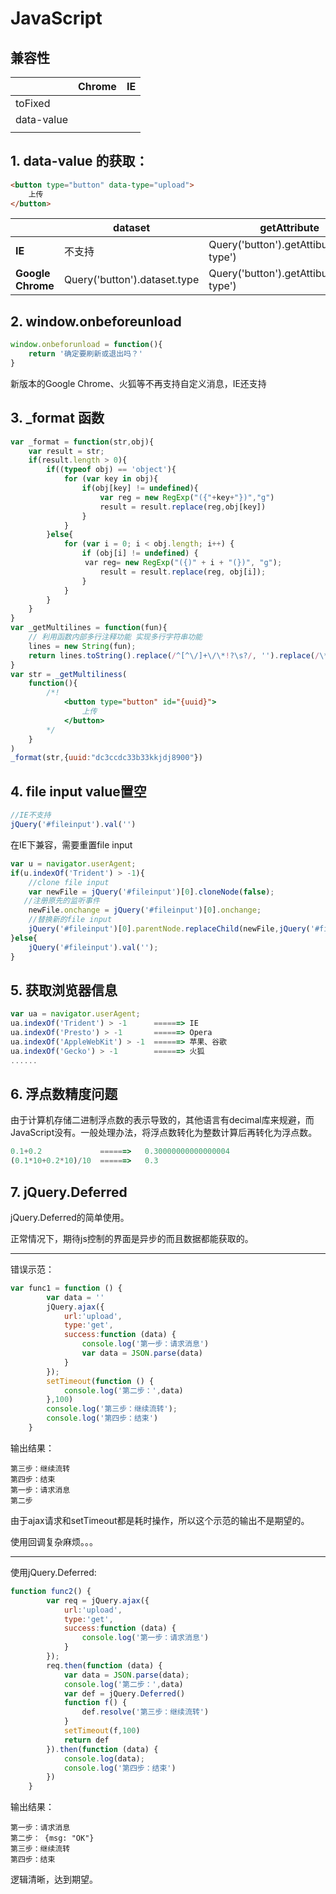 # JavaScript

## 兼容性

|            | Chrome | IE   |
| ---------- | ------ | ---- |
| toFixed    |        |      |
| data-value |        |      |
|            |        |      |

## 1. data-value 的获取：

```html
<button type="button" data-type="upload">
    上传
</button>
```

|                   | dataset                      | getAttribute                             |
| ----------------- | ---------------------------- | ---------------------------------------- |
| **IE**            | 不支持                       | Query('button').getAttibute('data-type') |
| **Google Chrome** | Query('button').dataset.type | Query('button').getAttibute('data-type') |

## 2. window.onbeforeunload

```js
window.onbeforunload = function(){
    return '确定要刷新或退出吗？'
}
```

新版本的Google Chrome、火狐等不再支持自定义消息，IE还支持

## 3. _format 函数

```js
var _format = function(str,obj){
    var result = str;
    if(result.length > 0){
        if((typeof obj) == 'object'){
            for (var key in obj){
                if(obj[key] != undefined){
                    var reg = new RegExp("({"+key+"})","g")
                    result = result.replace(reg,obj[key])
                } 
            }
        }else{
            for (var i = 0; i < obj.length; i++) {
                if (obj[i] != undefined) {
　　　　　　　　　　var reg= new RegExp("({)" + i + "(})", "g");
                    result = result.replace(reg, obj[i]);
                }
            }
        }
    }
}
var _getMultilines = function(fun){
    // 利用函数内部多行注释功能 实现多行字符串功能
    lines = new String(fun);
    return lines.toString().replace(/^[^\/]+\/\*!?\s?/, '').replace(/\*\/[^\/]+$/, '');
}
var str = _getMultiliness(
    function(){
        /*!
        	<button type="button" id="{uuid}">
    			上传
			</button>
        */
    }
)
_format(str,{uuid:"dc3ccdc33b33kkjdj8900"})
```

## 4. file input value置空

```js
//IE不支持
jQuery('#fileinput').val('')
```

在IE下兼容，需要重置file input

```js
var u = navigator.userAgent;
if(u.indexOf('Trident') > -1){
    //clone file input
    var newFile = jQuery('#fileinput')[0].cloneNode(false);
   //注册原先的监听事件
    newFile.onchange = jQuery('#fileinput')[0].onchange;
    //替换新的file input
    jQuery('#fileinput')[0].parentNode.replaceChild(newFile,jQuery('#fileinput')[0]);
}else{
    jQuery('#fileinput').val('');
}
```

## 5. 获取浏览器信息

```js
var ua = navigator.userAgent;
ua.indexOf('Trident') > -1		======>	IE
ua.indexOf('Presto') > -1		======>	Opera
ua.indexOf('AppleWebKit') > -1	======> 苹果、谷歌
ua.indexOf('Gecko') > -1		======>	火狐
......
```

## 6. 浮点数精度问题

由于计算机存储二进制浮点数的表示导致的，其他语言有decimal库来规避，而JavaScript没有。一般处理办法，将浮点数转化为整数计算后再转化为浮点数。

```js
0.1+0.2  			======>   0.30000000000000004
(0.1*10+0.2*10)/10	======>   0.3
```

## 7. jQuery.Deferred

jQuery.Deferred的简单使用。

正常情况下，期待js控制的界面是异步的而且数据都能获取的。

<hr>

错误示范：

```js
var func1 = function () {
        var data = ''
        jQuery.ajax({
            url:'upload',
            type:'get',
            success:function (data) {
                console.log('第一步：请求消息')
                var data = JSON.parse(data)
            }
        });
        setTimeout(function () {
            console.log('第二步：',data)
        },100)
        console.log('第三步：继续流转');
        console.log('第四步：结束')
    }
```

输出结果：

```
第三步：继续流转
第四步：结束
第一步：请求消息
第二步
```

由于ajax请求和setTimeout都是耗时操作，所以这个示范的输出不是期望的。

使用回调复杂麻烦。。。

<hr>

使用jQuery.Deferred:

```js
function func2() {
        var req = jQuery.ajax({
            url:'upload',
            type:'get',
            success:function (data) {
                console.log('第一步：请求消息')
            }
        });
        req.then(function (data) {
            var data = JSON.parse(data);
            console.log('第二步：',data)
            var def = jQuery.Deferred()
            function f() {
                def.resolve('第三步：继续流转')
            }
            setTimeout(f,100)
            return def
        }).then(function (data) {
            console.log(data);
            console.log('第四步：结束')
        })
    }
```

输出结果：

```
第一步：请求消息
第二步： {msg: "OK"}
第三步：继续流转
第四步：结束
```

逻辑清晰，达到期望。








